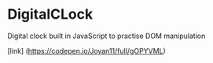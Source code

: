 # DigitalCLock
Digital clock built in JavaScript to practise DOM manipulation

[link] (https://codepen.io/Joyan11/full/gOPYVML)
